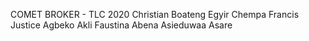 COMET BROKER - TLC 2020
Christian Boateng Egyir
Chempa Francis
Justice Agbeko Akli
Faustina Abena Asieduwaa Asare
